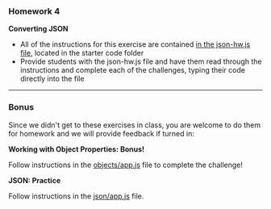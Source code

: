 ### Homework 4

**Converting JSON**
- All of the instructions for this exercise are contained [in the json-hw.js file](starter-code/json-hw.js), located in the starter code folder
- Provide students with the json-hw.js file and have them read through the instructions and complete each of the challenges, typing their code directly into the file

---

### Bonus
Since we didn't get to these exercises in class, you are welcome to do them for homework and we will provide feedback if turned in:

**Working with Object Properties: Bonus!**

Follow instructions in the [objects/app.js](starter-code/objects/app.js) file to complete the challenge!


**JSON: Practice**

Follow instructions in the [json/app.js](starter-code/json/app.js) file.
